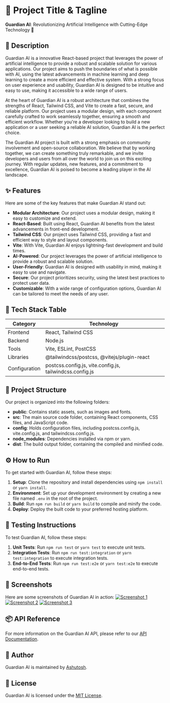🚀 Project Title & Tagline
========================
**Guardian AI**: Revolutionizing Artificial Intelligence with Cutting-Edge Technology 🤖

📖 Description
---------------
Guardian AI is a innovative React-based project that leverages the power of artificial intelligence to provide a robust and scalable solution for various applications. Our project aims to push the boundaries of what is possible with AI, using the latest advancements in machine learning and deep learning to create a more efficient and effective system. With a strong focus on user experience and usability, Guardian AI is designed to be intuitive and easy to use, making it accessible to a wide range of users.

At the heart of Guardian AI is a robust architecture that combines the strengths of React, Tailwind CSS, and Vite to create a fast, secure, and reliable platform. Our project uses a modular design, with each component carefully crafted to work seamlessly together, ensuring a smooth and efficient workflow. Whether you're a developer looking to build a new application or a user seeking a reliable AI solution, Guardian AI is the perfect choice.

The Guardian AI project is built with a strong emphasis on community involvement and open-source collaboration. We believe that by working together, we can create something truly remarkable, and we invite developers and users from all over the world to join us on this exciting journey. With regular updates, new features, and a commitment to excellence, Guardian AI is poised to become a leading player in the AI landscape.

✨ Features
---------
Here are some of the key features that make Guardian AI stand out:
* **Modular Architecture**: Our project uses a modular design, making it easy to customize and extend.
* **React-Based**: Built using React, Guardian AI benefits from the latest advancements in front-end development.
* **Tailwind CSS**: Our project uses Tailwind CSS, providing a fast and efficient way to style and layout components.
* **Vite**: With Vite, Guardian AI enjoys lightning-fast development and build times.
* **AI-Powered**: Our project leverages the power of artificial intelligence to provide a robust and scalable solution.
* **User-Friendly**: Guardian AI is designed with usability in mind, making it easy to use and navigate.
* **Secure**: Our project prioritizes security, using the latest best practices to protect user data.
* **Customizable**: With a wide range of configuration options, Guardian AI can be tailored to meet the needs of any user.

🧰 Tech Stack Table
-------------------
| Category | Technology |
| --- | --- |
| Frontend | React, Tailwind CSS |
| Backend | Node.js |
| Tools | Vite, ESLint, PostCSS |
| Libraries | @tailwindcss/postcss, @vitejs/plugin-react |
| Configuration | postcss.config.js, vite.config.js, tailwindcss.config.js |

📁 Project Structure
-------------------
Our project is organized into the following folders:
* **public**: Contains static assets, such as images and fonts.
* **src**: The main source code folder, containing React components, CSS files, and JavaScript code.
* **config**: Holds configuration files, including postcss.config.js, vite.config.js, and tailwindcss.config.js.
* **node_modules**: Dependencies installed via npm or yarn.
* **dist**: The build output folder, containing the compiled and minified code.

⚙️ How to Run
-------------
To get started with Guardian AI, follow these steps:
1. **Setup**: Clone the repository and install dependencies using `npm install` or `yarn install`.
2. **Environment**: Set up your development environment by creating a new file named `.env` in the root of the project.
3. **Build**: Run `npm run build` or `yarn build` to compile and minify the code.
4. **Deploy**: Deploy the built code to your preferred hosting platform.

🧪 Testing Instructions
---------------------
To test Guardian AI, follow these steps:
1. **Unit Tests**: Run `npm run test` or `yarn test` to execute unit tests.
2. **Integration Tests**: Run `npm run test:integration` or `yarn test:integration` to execute integration tests.
3. **End-to-End Tests**: Run `npm run test:e2e` or `yarn test:e2e` to execute end-to-end tests.

📸 Screenshots
-------------
Here are some screenshots of Guardian AI in action:
[![Screenshot 1](https://via.placeholder.com/400x300)](https://via.placeholder.com/400x300)
[![Screenshot 2](https://via.placeholder.com/400x300)](https://via.placeholder.com/400x300)
[![Screenshot 3](https://via.placeholder.com/400x300)](https://via.placeholder.com/400x300)

📦 API Reference
----------------
For more information on the Guardian AI API, please refer to our [API Documentation](https://example.com/api-docs).

👤 Author
--------
Guardian AI is maintained by [Ashutosh](https://example.com).

📝 License
--------
Guardian AI is licensed under the [MIT License](https://opensource.org/licenses/MIT).
